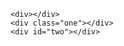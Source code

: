 <!DOCTYPE html>
<html lang="en">
<head>
    <meta charset="UTF-8">
    <meta name="viewport" content="width=device-width, initial-scale=1.0">
    <meta http-equiv="X-UA-Compatible" content="ie=edge">
    <title>认识jQuery</title>
    <script src="./jQuery1.10.2.js"></script>
</head>
<body>

    <div></div>
    <div class="one"></div>
    <div id="two"></div>
    
</body>
<script>
    // 1.原生js的固定写法
    // window.onload=function(){
    //     alert('javascript1')  //不会执行
    // }
    // window.onload=function(){
    //     alert('javascript2')
    // }

    // 2.jQuery的固定写法
    // $(document).ready(function () {
    //     alert('jQuery1')
    // })
    // $(document).ready(function () {
    //     alert('jQuery2')
    // })

    // 3.js获取dom元素
    const dom1=document.getElementsByTagName('div')[0]
    const dom2=document.getElementsByClassName('one')[0]
    const dom3=document.getElementById('two')
    dom1.style.width = 100+'px'
    dom1.style.height = 100+'px'
    dom1.style.border = '1px solid red'

    console.log(dom1,dom2,dom3);


    const dom4=$('div')
    const dom5=$('.one')[0]
    const dom6=$('#two')[0]

    console.log(dom4,dom5,dom6);
    dom4.css({    // dom4.css is not a function
        width:'100px',
        height:'100px',
        border:'1px solid #333'
    })

</script>
</html>
